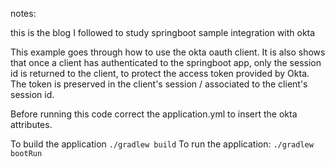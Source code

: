 
notes: 

this is the blog I followed to study springboot sample integration with okta

This example goes through how to use the okta oauth client. It is also shows that once a client has authenticated to the springboot app, only the session id is returned to the client, to protect the access token provided by Okta. The token is preserved in the client's session / associated to the client's session id. 

Before running this code correct the application.yml to insert the okta attributes. 

To build the application `./gradlew build`
To run the application: `./gradlew bootRun`